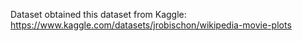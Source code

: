 Dataset
obtained this dataset from Kaggle: https://www.kaggle.com/datasets/jrobischon/wikipedia-movie-plots
